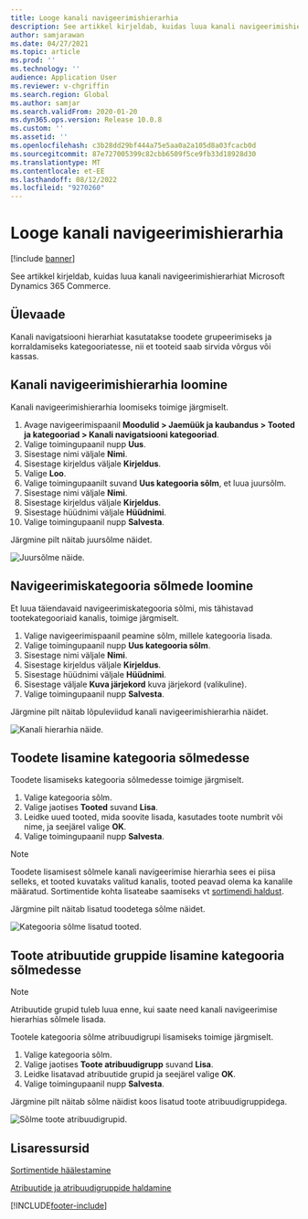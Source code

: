 ```yaml
---
title: Looge kanali navigeerimishierarhia
description: See artikkel kirjeldab, kuidas luua kanali navigeerimishierarhiat Microsoft Dynamics 365 Commerce.
author: samjarawan
ms.date: 04/27/2021
ms.topic: article
ms.prod: ''
ms.technology: ''
audience: Application User
ms.reviewer: v-chgriffin
ms.search.region: Global
ms.author: samjar
ms.search.validFrom: 2020-01-20
ms.dyn365.ops.version: Release 10.0.8
ms.custom: ''
ms.assetid: ''
ms.openlocfilehash: c3b28dd29bf444a75e5aa0a2a105d8a03fcacb0d
ms.sourcegitcommit: 87e727005399c82cbb6509f5ce9fb33d18928d30
ms.translationtype: MT
ms.contentlocale: et-EE
ms.lasthandoff: 08/12/2022
ms.locfileid: "9270260"
---
```

# <a name="create-a-channel-navigation-hierarchy"></a>Looge kanali navigeerimishierarhia


[!include [banner](includes/banner.md)]

See artikkel kirjeldab, kuidas luua kanali navigeerimishierarhiat Microsoft Dynamics 365 Commerce.

## <a name="overview"></a>Ülevaade

Kanali navigatsiooni hierarhiat kasutatakse toodete grupeerimiseks ja korraldamiseks kategooriatesse, nii et tooteid saab sirvida võrgus või kassas.

## <a name="create-a-channel-navigation-hierarchy"></a>Kanali navigeerimishierarhia loomine

Kanali navigeerimishierarhia loomiseks toimige järgmiselt.

1. Avage navigeerimispaanil **Moodulid \> Jaemüük ja kaubandus \> Tooted ja kategooriad \> Kanali navigatsiooni kategooriad**.
1. Valige toimingupaanil nupp **Uus**.
1. Sisestage nimi väljale **Nimi**.
1. Sisestage kirjeldus väljale **Kirjeldus**.
1. Valige **Loo**.
1. Valige toimingupaanilt suvand **Uus kategooria sõlm**, et luua juursõlm.
1. Sisestage nimi väljale **Nimi**.
1. Sisestage kirjeldus väljale **Kirjeldus**.
1. Sisestage hüüdnimi väljale **Hüüdnimi**.
1. Valige toimingupaanil nupp **Salvesta**.

Järgmine pilt näitab juursõlme näidet.

![Juursõlme näide.](media/create-channel-hierarchy-1.png)

## <a name="create-navigation-category-nodes"></a>Navigeerimiskategooria sõlmede loomine

Et luua täiendavaid navigeerimiskategooria sõlmi, mis tähistavad tootekategooriaid kanalis, toimige järgmiselt.

1. Valige navigeerimispaanil peamine sõlm, millele kategooria lisada.
1. Valige toimingupaanil nupp **Uus kategooria sõlm**.
1. Sisestage nimi väljale **Nimi**.
1. Sisestage kirjeldus väljale **Kirjeldus**.
1. Sisestage hüüdnimi väljale **Hüüdnimi**.
1. Sisestage väljale **Kuva järjekord** kuva järjekord (valikuline).
1. Valige toimingupaanil nupp **Salvesta**.

Järgmine pilt näitab lõpuleviidud kanali navigeerimishierarhia näidet.

![Kanali hierarhia näide.](media/create-channel-hierarchy-2.png)

## <a name="add-products-to-category-nodes"></a>Toodete lisamine kategooria sõlmedesse

Toodete lisamiseks kategooria sõlmedesse toimige järgmiselt.

1. Valige kategooria sõlm.
1. Valige jaotises **Tooted** suvand **Lisa**.
1. Leidke uued tooted, mida soovite lisada, kasutades toote numbrit või nime, ja seejärel valige **OK**.
1. Valige toimingupaanil nupp **Salvesta**.

> [!NOTE]
> Toodete lisamisest sõlmele kanali navigeerimise hierarhia sees ei piisa selleks, et tooted kuvataks valitud kanalis, tooted peavad olema ka kanalile määratud. Sortimentide kohta lisateabe saamiseks vt [sortimendi haldust](assortments.md).

Järgmine pilt näitab lisatud toodetega sõlme näidet.

![Kategooria sõlme lisatud tooted.](media/create-channel-hierarchy-3.png)

## <a name="add-product-attribute-groups-to-category-nodes"></a>Toote atribuutide gruppide lisamine kategooria sõlmedesse

> [!NOTE]
> Atribuutide grupid tuleb luua enne, kui saate need kanali navigeerimise hierarhias sõlmele lisada.

Tootele kategooria sõlme atribuudigrupi lisamiseks toimige järgmiselt.

1. Valige kategooria sõlm.
1. Valige jaotises **Toote atribuudigrupp** suvand **Lisa**.
1. Leidke lisatavad atribuutide grupid ja seejärel valige **OK**.
1. Valige toimingupaanil nupp **Salvesta**.

Järgmine pilt näitab sõlme näidist koos lisatud toote atribuudigruppidega.

![Sõlme toote atribuudigrupid.](media/create-channel-hierarchy-4.png)

## <a name="additional-resources"></a>Lisaressursid

[Sortimentide häälestamine](set-up-assortments.md)

[Atribuutide ja atribuudigruppide haldamine](attribute-attributegroups-lifecycle.md)


[!INCLUDE[footer-include](../includes/footer-banner.md)]
